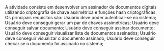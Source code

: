 A atividade consiste em desenvolver um assinador de documentos digitais utilizando criptografia de chave assimétrica e funções hash criptográficas. Os principais requisitos são:
Usuário deve poder autenticar-se no sistema;
Usuário deve conseguir gerar um par de chaves assimétricas;
Usuário deve conseguir salvar documento;
Usuário deve conseguir assinar documento;
Usuário deve conseguir visualizar lista de documentos assinados;
Usuário deve conseguir visualizar o documento assinado;
Usuário deve conseguir checar se o documento foi assinado no sistema;
